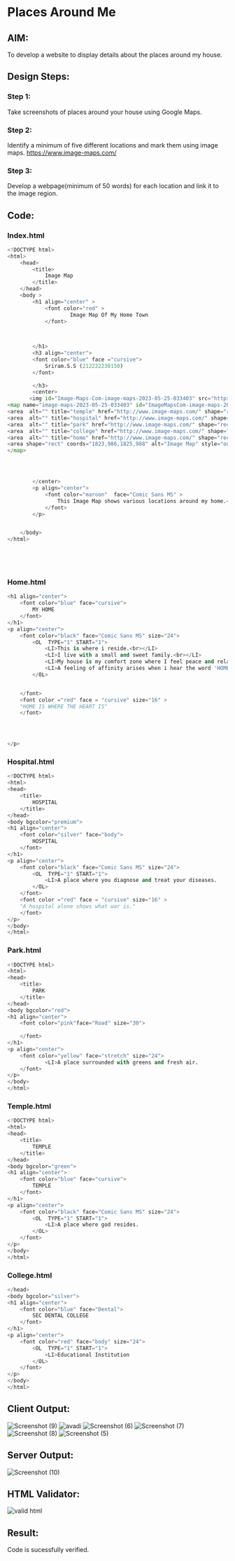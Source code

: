 # Places Around Me
## AIM:
To develop a website to display details about the places around my house.

## Design Steps:

### Step 1:
Take screenshots of places around your house using Google Maps.

### Step 2:
Identify a minimum of five different locations and mark them using image maps. https://www.image-maps.com/

### Step 3:
Develop a webpage(minimum of 50 words) for each location and link it to the image region.

## Code:
### Index.html
```python
<!DOCTYPE html>
<html>
    <head>
        <title>
            Image Map
        </title>
    </head>
    <body >
        <h1 align="center" >
            <font color="red" >
                    Image Map Of My Home Town
            </font>


            
        </h1>
        <h3 align="center">
        <font color="blue" face ="cursive">
            Sriram.S.S (212222230150)
        </font>
            
        </h3>
        <center>
       <img id="Image-Maps-Com-image-maps-2023-05-25-033403" src="https://app.image-maps.com/m/private/0/ptoh3a74iqdp8p154qcnsts2dp_image.png" border="0" width="1825" height="988" orgWidth="1825" orgHeight="988" usemap="#image-maps-2023-05-25-033403" alt="" />
<map name="image-maps-2023-05-25-033403" id="ImageMapsCom-image-maps-2023-05-25-033403">
<area  alt="" title="temple" href="http://www.image-maps.com/" shape="rect" coords="1429,337.00001525878906,1479,387.00001525878906" style="outline:none;" target="_self"     />
<area  alt="" title="hospital" href="http://www.image-maps.com/" shape="rect" coords="1660,663,1710,713" style="outline:none;" target="_self"     />
<area  alt="" title="park" href="http://www.image-maps.com/" shape="rect" coords="1233,556,1283,606" style="outline:none;" target="_self"     />
<area  alt="" title="college" href="http://www.image-maps.com/" shape="rect" coords="1336,424,1386,474" style="outline:none;" target="_self"     />
<area  alt="" title="home" href="http://www.image-maps.com/" shape="rect" coords="1059,589,1109,639" style="outline:none;" target="_self"     />
<area shape="rect" coords="1823,986,1825,988" alt="Image Map" style="outline:none;" title="Image Map" href="https://www.image-maps.com/" />
</map>




        </center>
        <p align="center">
            <font color="maroon"  face="Comic Sans MS" >
                This Image Map shows various locations around my home.<br>
            </font>
        </p>


    </body>
</html>



     
```

### Home.html
```python
<h1 align="center">
    <font color="blue" face="cursive">
        MY HOME
    </font>
</h1>
<p align="center">
    <font color="black" face="Comic Sans MS" size="24">
        <OL  TYPE="1" START="1">
            <LI>This is where i reside.<br></LI>     
            <LI>I live with a small and sweet family.<br></LI>
            <LI>My house is my comfort zone where I feel peace and relaxed..<br></LI>
            <LI>A feeling of affinity arises when i hear the word 'HOME'.<br></LI>
        </OL>


    </font>
    <font color ="red" face = "cursive" size="16" > 
    "HOME IS WHERE THE HEART IS"
    </font>




</p>
```

### Hospital.html
```python
<!DOCTYPE html>
<html>
<head>
    <title>
        HOSPITAL
    </title>
</head>
<body bgcolor="premium">
<h1 align="center">
    <font color="silver" face="body">
        HOSPITAL
    </font>
</h1>
<p align="center">
    <font color="black" face="Comic Sans MS" size="24">
        <OL  TYPE="1" START="1">
            <LI>A place where you diagnose and treat your diseases.
        </OL>
    </font>
    <font color ="red" face = "cursive" size="16" > 
    "A hospital alone shows what war is."
    </font>
</p>
</body>
</html>
```

### Park.html
```python
<!DOCTYPE html>
<html>
<head>
    <title>
        PARK
    </title>
</head>
<body bgcolor="red">
<h1 align="center">
    <font color="pink"face="Road" size="30">
        
    </font>
</h1>
<p align="center">
    <font color="yellow" face="stretch" size="24">
            <LI>A place surrounded with greens and fresh air.
    </font>
</p>
</body>
</html>
```

### Temple.html
```python
<!DOCTYPE html>
<html>
<head>
    <title>
        TEMPLE
    </title>
</head>
<body bgcolor="green">
<h1 align="center">
    <font color="blue" face="cursive">
        TEMPLE
    </font>
</h1>
<p align="center">
    <font color="black" face="Comic Sans MS" size="24">
        <OL  TYPE="1" START="1">
            <LI>A place where god resides.
        </OL>
    </font>
</p>
</body>
</html>
```

### College.html
```python
</head>
<body bgcolor="silver">
<h1 align="center">
    <font color="blue" face="Dental">
        SEC DENTAL COLLEGE
    </font>
</h1>
<p align="center">
    <font color="red" face="body" size="24">
        <OL  TYPE="1" START="1">
            <LI>Educational Institution
        </OL>
    </font>
</p>
</body>
</html>
```


## Client Output:
![Screenshot (9)](https://github.com/sriramss4880/places-around-me/assets/120554177/f1f90976-d915-459a-aa15-9d7bcb6a40f9)
![avadi](https://github.com/sriramss4880/places-around-me/assets/120554177/a39937e7-6a59-4943-89be-e6190fcf4149)
![Screenshot (6)](https://github.com/sriramss4880/places-around-me/assets/120554177/2201e645-58b1-421e-b333-e7ce67c6bcc8)
![Screenshot (7)](https://github.com/sriramss4880/places-around-me/assets/120554177/3b295da6-4c51-4979-b28c-791dd29b1073)
![Screenshot (8)](https://github.com/sriramss4880/places-around-me/assets/120554177/046ef221-12df-40c8-ada9-b81e45a1dce0)
![Screenshot (5)](https://github.com/sriramss4880/places-around-me/assets/120554177/69700788-c999-49b7-858a-8fc6df22c9ad)



## Server Output:
![Screenshot (10)](https://github.com/sriramss4880/places-around-me/assets/120554177/5de5ffa8-5770-46e8-8b28-260b76e8ff08)


## HTML Validator:
![valid html](https://user-images.githubusercontent.com/121165979/233762051-39b296cb-3bee-4104-b4c8-29e80299f1de.png)

## Result:
Code is sucessfully verified.


